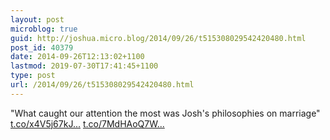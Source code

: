 ```yaml
---
layout: post
microblog: true
guid: http://joshua.micro.blog/2014/09/26/t515308029542420480.html
post_id: 40379
date: 2014-09-26T12:13:02+1100
lastmod: 2019-07-30T17:41:45+1100
type: post
url: /2014/09/26/t515308029542420480.html
---
```

"What caught our attention the most was Josh's philosophies on marriage" [t.co/x4V5j67kJ...](http://t.co/x4V5j67kJp) [t.co/7MdHAoQ7W...](http://t.co/7MdHAoQ7Wi)
